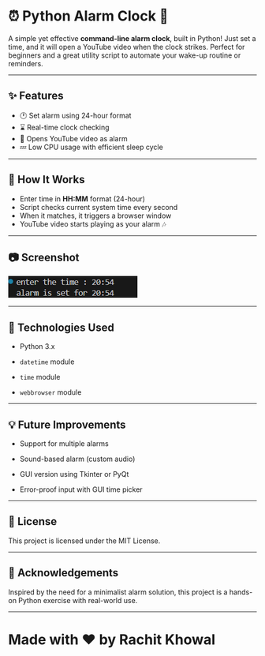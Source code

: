 # ⏰ Python Alarm Clock 🔔

A simple yet effective **command-line alarm clock**, built in Python! Just set a time, and it will open a YouTube video when the clock strikes. Perfect for beginners and a great utility script to automate your wake-up routine or reminders.

---

## ✨ Features

* 🕐 Set alarm using 24-hour format
* ⌛ Real-time clock checking
* 🔗 Opens YouTube video as alarm
* 💤 Low CPU usage with efficient sleep cycle

---

## 🔧 How It Works

* Enter time in **HH:MM** format (24-hour)
* Script checks current system time every second
* When it matches, it triggers a browser window
* YouTube video starts playing as your alarm 🎶

---

## 📷 Screenshot

![python-alarm-screenshot](./image.png)

---

## 🧠 Technologies Used

* Python 3.x

* `datetime` module

* `time` module

* `webbrowser` module

---

## 💡 Future Improvements

* Support for multiple alarms

* Sound-based alarm (custom audio)

* GUI version using Tkinter or PyQt

* Error-proof input with GUI time picker

---

## 📄 License

This project is licensed under the MIT License.

---

## 🙌 Acknowledgements

Inspired by the need for a minimalist alarm solution, this project is a hands-on Python exercise with real-world use.

---

# Made with ❤️ by Rachit Khowal
